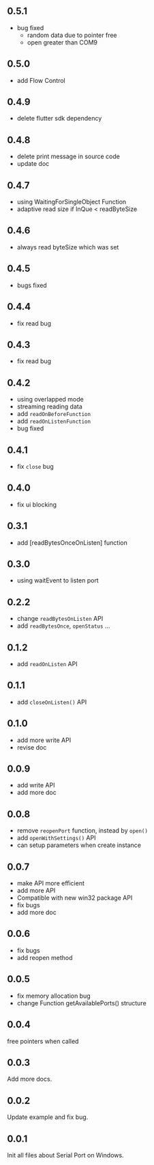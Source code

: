 ## 0.5.1

- bug fixed
  - random data due to pointer free
  - open greater than COM9

## 0.5.0

- add Flow Control

## 0.4.9

- delete flutter sdk dependency

## 0.4.8

- delete print message in source code
- update doc

## 0.4.7

- using WaitingForSingleObject Function
- adaptive read size if InQue < readByteSize

## 0.4.6

- always read byteSize which was set

## 0.4.5

- bugs fixed

## 0.4.4

- fix read bug

## 0.4.3

- fix read bug

## 0.4.2

- using overlapped mode
- streaming reading data
- add `readOnBeforeFunction`
- add `readOnListenFunction`
- bug fixed

## 0.4.1

- fix `close` bug

## 0.4.0

- fix ui blocking

## 0.3.1

- add [readBytesOnceOnListen] function

## 0.3.0

- using waitEvent to listen port

## 0.2.2

- change `readBytesOnListen` API
- add `readBytesOnce`, `openStatus` ...

## 0.1.2

- add `readOnListen` API

## 0.1.1

- add `closeOnListen()` API

## 0.1.0

- add more write API
- revise doc

## 0.0.9

- add write API
- add more doc

## 0.0.8

- remove `reopenPort` function, instead by `open()`
- add `openWithSettings()` API
- can setup parameters when create instance

## 0.0.7

- make API more efficient
- add more API
- Compatible with new win32 package API
- fix bugs
- add more doc

## 0.0.6

- fix bugs
- add reopen method

## 0.0.5

- fix memory allocation bug
- change Function getAvailablePorts() structure

## 0.0.4

free pointers when called

## 0.0.3

Add more docs.

## 0.0.2

Update example and fix bug.

## 0.0.1

Init all files about Serial Port on Windows.
